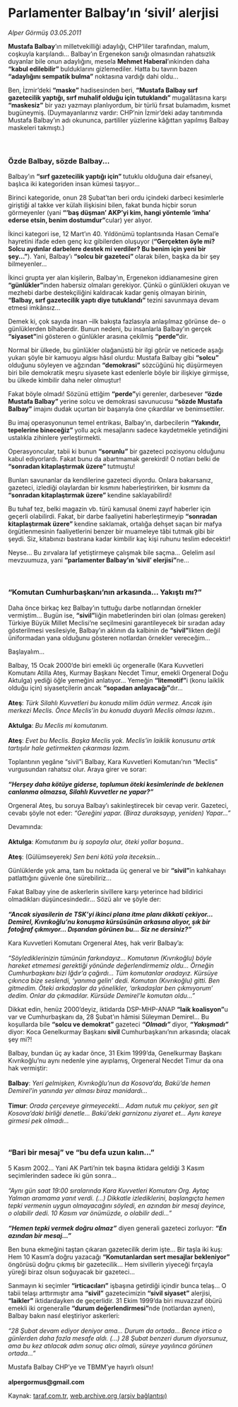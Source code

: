 # Parlamenter Balbay’ın ‘sivil’ alerjisi

*Alper Görmüş 03.05.2011*

<div class="yazi"><p><b>Mustafa Balbay</b>’ın milletvekilliği adaylığı, CHP’liler tarafından, malum, coşkuyla karşılandı... Balbay’ın Ergenekon sanığı olmasından rahatsızlık duyanlar bile onun adaylığını, mesela <b>Mehmet Haberal</b>’ınkinden daha <b>“kabul edilebilir” </b>bulduklarını gizlemediler. Hatta bu tavrın bazen <b>“adaylığını sempatik bulma”</b> noktasına vardığı dahi oldu... </p>
<p>Ben, İzmir’deki <b>“maske”</b> hadisesinden beri, <b>“Mustafa Balbay sırf gazetecilik yaptığı, sırf muhalif olduğu için tutuklandı” </b>mugalâtasına karşı <b>“maskesiz”</b> bir yazı yazmayı planlıyordum, bir türlü fırsat bulamadım, kısmet bugüneymiş. (Duymayanlarınız vardır: CHP’nin İzmir’deki aday tanıtımında Mustafa Balbay’ın adı okununca, partililer yüzlerine kâğıttan yapılmış Balbay maskeleri takmıştı.)<br/><br/> <br/><b></b></p>
<h3>Özde Balbay, sözde Balbay...</h3>
<p>Balbay’ın <b>“sırf gazetecilik yaptığı için” </b>tutuklu olduğuna dair efsaneyi, başlıca iki kategoriden insan kümesi taşıyor...</p>
<p>Birinci kategoride, onun 28 Şubat’tan beri ordu içindeki darbeci kesimlerle giriştiği al takke ver külah ilişkisini bilen, fakat bunda hiçbir sorun görmeyenler (yani <b>“‘baş düşman’ AKP’yi kim, hangi yöntemle ‘imha’ ederse etsin, benim dostumdur”</b>cular) yer alıyor. </p>
<p>İkinci kategori ise, 12 Mart’ın 40. Yıldönümü toplantısında Hasan Cemal’e hayretini ifade eden genç kız gibilerden oluşuyor (<b>“Gerçekten öyle mi? Solcu aydınlar darbelere destek mi verdiler? Bu benim için yeni bir şey...”</b>). Yani, Balbay’ı <b>“solcu bir gazeteci” </b>olarak bilen, başka da bir şey bilmeyenler... </p>
<p>İkinci grupta yer alan kişilerin, Balbay’ın, Ergenekon iddianamesine giren <b>“günlükler”</b>inden habersiz olmaları gerekiyor. Çünkü o günlükleri okuyan ve mezhebi darbe destekçiliğini kaldıracak kadar geniş olmayan birinin, <b>“Balbay, sırf gazetecilik yaptı diye tutuklandı” </b>tezini savunmaya devam etmesi imkânsız... </p>
<p>Demek ki, çok sayıda insan –ilk bakışta fazlasıyla anlaşılmaz görünse de- o günlüklerden bîhaberdir. Bunun nedeni, bu insanlarla Balbay’ın gerçek <b>“siyaset”</b>ini gösteren o günlükler arasına çekilmiş <b>“perde”</b>dir.</p>
<p>Normal bir ülkede, bu günlükler olağanüstü bir ilgi görür ve neticede aşağı yukarı şöyle bir kamuoyu algısı hâsıl olurdu: Mustafa Balbay gibi <b>“solcu”</b> olduğunu söyleyen ve ağzından <b>“demokrasi”</b> sözcüğünü hiç düşürmeyen biri bile demokratik meşru siyasete kast edenlerle böyle bir ilişkiye girmişse, bu ülkede kimbilir daha neler olmuştur!</p>
<p>Fakat böyle olmadı! Sözünü ettiğim <b>“perde”</b>yi gerenler, darbesever <b>“özde Mustafa Balbay” </b>yerine solcu ve demokrasi savunucusu <b>“sözde Mustafa Balbay”</b> imajını dudak uçurtan bir başarıyla öne çıkardılar ve benimsettiler.</p>
<p>Bu imaj operasyonunun temel entrikası, Balbay’ın, darbecilerin <b>“Yakındır, tepelerine bineceğiz” </b>yollu açık mesajlarını sadece kaydetmekle yetindiğini ustalıkla zihinlere yerleştirmekti. </p>
<p>Operasyoncular, tabii ki bunun <b>“sorunlu”</b> bir gazeteci pozisyonu olduğunu kabul ediyorlardı. Fakat bunu da abartmamak gerekirdi! O notları belki de <b>“sonradan kitaplaştırmak üzere” </b>tutmuştu!</p>
<p>Bunları savunanlar da kendilerine gazeteci diyordu. Onlara bakarsanız, gazeteci, izlediği olaylardan bir kısmını haberleştirirken, bir kısmını da <b>“sonradan kitaplaştırmak üzere” </b>kendine saklayabilirdi!</p>
<p>Bu tuhaf tez, belki magazin vb. türü kamusal önemi zayıf haberler için geçerli olabilirdi. Fakat, bir darbe faaliyetini haberleştirmeyip <b>“sonradan kitaplaştırmak üzere” </b>kendine saklamak, ortalığa dehşet saçan bir mafya örgütlenmesinin faaliyetlerini benzer bir muameleye tâbi tutmak gibi bir şeydi. Siz, kitabınızı bastırana kadar kimbilir kaç kişi ruhunu teslim edecektir!</p>
<p>Neyse... Bu zırvalara laf yetiştirmeye çalışmak bile saçma... Gelelim asıl mevzuumuza, yani <b>“parlamenter Balbay’ın ‘sivil’ elerjisi”</b>ne...</p>
<b>
<p></p></b> 
<h3>“Komutan Cumhurbaşkanı’nın arkasında... Yakıştı mı?”</h3>
<p>Daha önce birkaç kez Balbay’ın tuttuğu darbe notlarından örnekler vermiştim... Bugün ise, <b>“sivil”</b>liğin mabetlerinden biri olan (olması gereken) Türkiye Büyük Millet Meclisi’ne seçilmesini garantileyecek bir sıradan aday gösterilmesi vesilesiyle, Balbay’ın aklının da kalbinin de <b>“sivil”</b>likten değil üniformadan yana olduğunu gösteren notlardan örnekler vereceğim...</p>
<p>Başlayalım...</p>
<p>Balbay, 15 Ocak 2000’de biri emekli üç orgeneralle (Kara Kuvvetleri Komutanı Atilla Ateş, Kurmay Başkanı Necdet Timur, emekli Orgeneral Doğu Aktulga) yediği öğle yemeğini anlatıyor... Yemeğin <b>“litemotif”</b>i (konu laiklik olduğu için) siyasetçilerin ancak <b>“sopadan anlayacağı”</b>dır...<br/><br/><b>Ateş</b>: <i>Türk Silahlı Kuvvetleri bu konuda milim ödün vermez. Ancak işin merkezi Meclis. Önce Meclis’in bu konuda duyarlı Meclis olması lazım..<br/><br/></i><b>Aktulga</b>: <i>Bu Meclis mi komutanım.<br/><br/></i><b>Ateş</b>: <i>Evet bu Meclis. Başka Meclis yok. Meclis’in laiklik konusunu artık tartışılır hale getirmekten çıkarması lazım.</i></p>
<p>Toplantının yegâne “sivil”i Balbay, Kara Kuvvetleri Komutanı’nın “Meclis” vurgusundan rahatsız olur. Araya girer ve sorar: <br/><br/><b><i>“Herşey daha kötüye giderse, toplumun öteki kesimlerinde de beklenen canlanma olmazsa, Silahlı Kuvvetler ne yapar?”</i></b></p>
<p>Orgeneral Ateş, bu soruya Balbay’ı sakinleştirecek bir cevap verir. Gazeteci, cevabı şöyle not eder: <i>“Gereğini yapar. (Biraz duraksayıp, yeniden) Yapar...”</i></p>
<p>Devamında:<br/><br/><b>Aktulga</b>: <i>Komutanım bu iş sopayla olur, öteki yollar boşuna..<br/><br/></i><b>Ateş</b>: (Gülümseyerek<i>) Sen beni kötü yola iteceksin...</i></p>
<p>Günlüklerde yok ama, tam bu noktada üç general ve bir <b>“sivil”</b>in kahkahayı patlattığını güvenle öne sürebiliriz...</p>
<p>Fakat Balbay yine de askerlerin sivillere karşı yeterince had bildirici olmadıkları düşüncesindedir... Sözü alır ve şöyle der:<br/><br/><b><i>“Ancak siyasilerin de TSK’yi ikinci plana itme planı dikkati çekiyor... Demirel, Kıvrıkoğlu’nu konuşma kürsüsünün arkasına alıyor, şık bir fotoğraf çıkmıyor... Dışarıdan görünen bu... Siz ne dersiniz?”</i></b></p>
<p>Kara Kuvvetleri Komutanı Orgeneral Ateş, hak verir Balbay’a:<br/><br/><i>“Söylediklerinizin tümünün farkındayız... Komutanın (Kıvrıkoğlu) böyle hareket etmemesi gerektiği yönünde değerlendirmemiz oldu... Örneğin Cumhurbaşkanı bizi Iğdır’a çağırdı... Tüm komutanlar oradayız. Kürsüye çıkınca bize seslendi, ‘yanıma gelin’ dedi. Komutan (Kıvrıkoğlu) gitti. Ben gitmedim. Öteki arkadaşlar da yönelikler, ‘arkadaşlar ben çıkmıyorum’ dedim. Onlar da çıkmadılar. Kürsüde Demirel’le komutan oldu...”</i></p>
<p>Dikkat edin, henüz 2000’deyiz, iktidarda DSP-MHP-ANAP <b>“laik koalisyon”</b>u var ve Cumhurbaşkanı da, 28 Şubat’ın hâmisi Süleyman Demirel... Bu koşullarda bile <b>“solcu ve demokrat” </b>gazeteci <b><i>“Olmadı”</i> </b>diyor, <b><i>“Yakışmadı”</i></b> diyor: Koca Genelkurmay Başkanı <b>sivil </b>Cumhurbaşkanı’nın arkasında; olacak şey mi?!</p>
<p>Balbay, bundan üç ay kadar önce, 31 Ekim 1999’da, Genelkurmay Başkanı Kıvrıkoğlu’nu aynı nedenle yine ayıplamış, Orgeneral Necdet Timur da ona hak vermiştir:<br/><br/><b>Balbay</b>: <i>Yeri gelmişken, Kıvrıkoğlu’nun da Kosova’da, Bakü’de hemen Demirel’in yanında yer alması biraz manidardı...<br/><br/></i><b>Timur</b>: <i>Orada çerçeveye girmeyecekti... Adam nutuk mu çekiyor, sen git Kosova’daki birliği denetle... Bakü’deki garnizonu ziyaret et... Aynı kareye girmesi pek olmadı...</i></p>
<b>
<p></p></b> 
<h3>“Bari bir mesaj” ve “bu defa uzun kalın...”</h3>
<p>5 Kasım 2002... Yani AK Parti’nin tek başına iktidara geldiği 3 Kasım seçimlerinden sadece iki gün sonra... <br/><br/><i>“Aynı gün saat 19:00 sıralarında Kara Kuvvetleri Komutanı Org. Aytaç Yalman aramama yanıt verdi. (...) Dikkatle izlediklerini, başlangıçta hemen tepki vermenin uygun olmayacağını söyledi, en azından bir mesaj deyince, o olabilir dedi. 10 Kasım var önümüzde, o olabilir dedi...”<br/><br/></i><b><i>“Hemen tepki vermek doğru olmaz”</i></b> diyen generali gazeteci zorluyor: <b><i>“En azından bir mesaj...”</i></b></p>
<p>Ben buna ekmeğini taştan çıkaran gazetecilik derim işte... Bir taşla iki kuş: Hem 10 Kasım’a doğru yazacağı <b>“Komutanlardan sert mesajlar bekleniyor” </b>öngörüsü doğru çıkmış bir gazetecilik... Hem sivillerin yiyeceği fırçayla yüreği biraz olsun soğuyacak bir gazeteci...</p>
<p>Sanmayın ki seçimler <b>“irticacıları”</b> işbaşına getirdiği içindir bunca telaş... O tabii telaşı arttırmıştır ama <b>“sivil”</b> gazetecimizin <b>“sivil siyaset”</b> alerjisi, <b>“laikler”</b> iktidardayken de geçerlidir. 31 Ekim 1999’da biri muvazzaf öbürü emekli iki orgeneralle <b>“durum değerlendirmesi”</b>nde (notlardan aynen), Balbay bakın nasıl eleştiriyor askerleri:<br/><br/><i>“28 Şubat devam ediyor deniyor ama... Durum da ortada... Bence irtica o günlerden daha fazla mesafe aldı. (...) 28 Şubat benzeri durum diyorsunuz, ama bu kez atılacak adım sonuç alıcı olmalı, süreye yayılınca görünen ortada...” </i></p>
<p>Mustafa Balbay CHP’ye ve TBMM’ye hayırlı olsun!<br/><br/><b>alpergormus@gmail.com</b></p>
</div>

Kaynak: [taraf.com.tr](http://www.taraf.com.tr:80/alper-gormus/makale-parlamenter-balbay-in-sivil-alerjisi.htm), [web.archive.org (arşiv bağlantısı)](http://web.archive.org/web/20131212091006/http://www.taraf.com.tr:80/alper-gormus/makale-parlamenter-balbay-in-sivil-alerjisi.htm)
